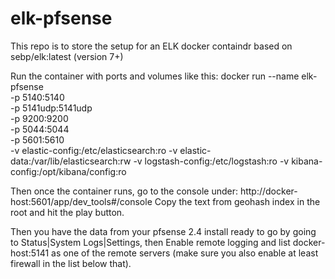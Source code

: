 # elk-pfsense
This repo is to store the setup for an ELK docker containdr based on sebp/elk:latest (version 7+)

Run the container with ports and volumes like this:
docker run --name elk-pfsense \
-p 5140:5140 \
-p 5141udp:5141udp \
-p 9200:9200 \
-p 5044:5044 \
-p 5601:5610 \
-v elastic-config:/etc/elasticsearch:ro
-v elastic-data:/var/lib/elasticsearch:rw
-v logstash-config:/etc/logstash:ro
-v kibana-config:/opt/kibana/config:ro

Then once the container runs, go to the console under: http://docker-host:5601/app/dev_tools#/console
Copy the text from geohash index in the root and hit the play button.

Then you have the data from your pfsense 2.4 install ready to go by going to Status|System Logs|Settings, then Enable remote logging and list docker-host:5141 as one of the remote servers (make sure you also enable at least firewall in the list below that).
